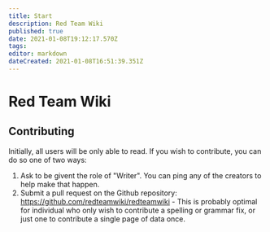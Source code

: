 ```yaml
---
title: Start
description: Red Team Wiki
published: true
date: 2021-01-08T19:12:17.570Z
tags: 
editor: markdown
dateCreated: 2021-01-08T16:51:39.351Z
---
```


# Red Team Wiki

## Contributing

Initially, all users will be only able to read. If you wish to contribute,
you can do so one of two ways:
1. Ask to be givent the role of "Writer". You can ping any of the creators to help make that happen.
2. Submit a pull request on the Github repository: https://github.com/redteamwiki/redteamwiki - This is probably optimal for individual who only wish to contribute a spelling or grammar fix, or just one to contribute a single page of data once.

